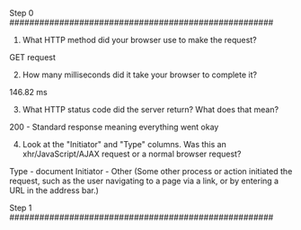Step 0 #####################################################

1. What HTTP method did your browser use to make the request?

GET request

2. How many milliseconds did it take your browser to complete it?

146.82 ms

3. What HTTP status code did the server return? What does that mean?

200 - Standard response meaning everything went okay

4. Look at the "Initiator" and "Type" columns. Was this an xhr/JavaScript/AJAX request or a normal browser request?

Type - document
Initiator - Other (Some other process or action initiated the request, such as the user navigating to a page via a link, or by entering a URL in the address bar.)


Step 1 #####################################################
